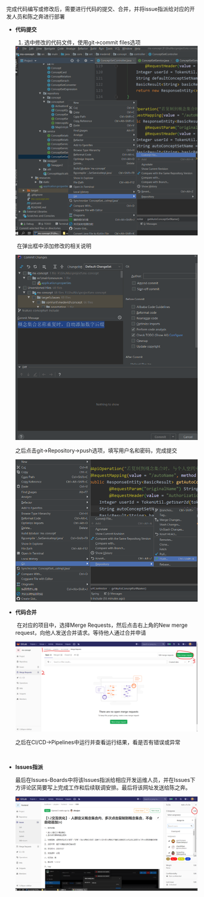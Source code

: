 完成代码编写或修改后，需要进行代码的提交、合并，并将issue指派给对应的开发人员和陈之奔进行部署



* **代码提交**

  1. 选中修改的代码文件，使用git->commit files选项

  <img src="../images/Day02_代码提交合并及后续操作/image-20201013113825974.png" alt="image-20201013113825974" style="zoom:67%;" />

  

  ​		在弹出框中添加修改的相关说明

  ![image-20201013113909969](../images/Day02_代码提交合并及后续操作/image-20201013113909969.png)

  

  ​	之后点击git->Repository->push选项，填写用户名和密码，完成提交

  <img src="../images/Day02_代码提交合并及后续操作/image-20201013114240183.png" alt="image-20201013114240183" style="zoom:67%;" />

  

* **代码合并**

  ​	在对应的项目中，选择Merge Requests，然后点击右上角的New merge request，向他人发送合并请求。等待他人通过合并申请

  ![image-20201013114854149](../images/Day02_代码提交合并及后续操作/image-20201013114854149.png)

  ​	之后在CI/CD->Pipelines中运行并查看运行结果，看是否有错误或异常

  ​	

* **Issues指派**

  ​	最后在Issues-Boards中将该Issues指派给相应开发运维人员，并在Issues下方评论区简要写上完成工作和后续联调安排。最后将该网址发送给陈之奔。

  ![image-20201013115727855](../images/Day02_代码提交合并及后续操作/image-20201013115727855.png)